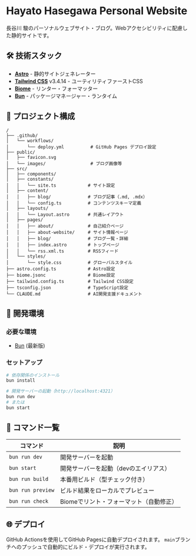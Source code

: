# Hayato Hasegawa Personal Website

長谷川 駿のパーソナルウェブサイト・ブログ。Webアクセシビリティに配慮した静的サイトです。

## 🛠 技術スタック

- **[Astro](https://astro.build/)** - 静的サイトジェネレーター
- **[Tailwind CSS](https://tailwindcss.com/)** v3.4.14 - ユーティリティファーストCSS
- **[Biome](https://biomejs.dev/)** - リンター・フォーマッター
- **[Bun](https://bun.sh/)** - パッケージマネージャー・ランタイム

## 📁 プロジェクト構成

```
/
├── .github/
│   └── workflows/
│       └── deploy.yml          # GitHub Pages デプロイ設定
├── public/
│   ├── favicon.svg
│   └── images/                 # ブログ画像等
├── src/
│   ├── components/
│   ├── constants/
│   │   └── site.ts            # サイト設定
│   ├── content/
│   │   ├── blog/              # ブログ記事（.md, .mdx）
│   │   └── config.ts          # コンテンツスキーマ定義
│   ├── layouts/
│   │   └── Layout.astro       # 共通レイアウト
│   ├── pages/
│   │   ├── about/             # 自己紹介ページ
│   │   ├── about-website/     # サイト情報ページ
│   │   ├── blog/              # ブログ一覧・詳細
│   │   ├── index.astro        # トップページ
│   │   └── rss.xml.ts         # RSSフィード
│   └── styles/
│       └── style.css          # グローバルスタイル
├── astro.config.ts            # Astro設定
├── biome.jsonc                # Biome設定
├── tailwind.config.ts         # Tailwind CSS設定
├── tsconfig.json              # TypeScript設定
└── CLAUDE.md                  # AI開発支援ドキュメント
```

## 🚀 開発環境

### 必要な環境

- [Bun](https://bun.sh/) (最新版)

### セットアップ

```bash
# 依存関係のインストール
bun install

# 開発サーバーの起動（http://localhost:4321）
bun run dev
# または
bun start
```

## 📝 コマンド一覧

| コマンド | 説明 |
|---------|------|
| `bun run dev` | 開発サーバーを起動 |
| `bun start` | 開発サーバーを起動（devのエイリアス） |
| `bun run build` | 本番用ビルド（型チェック付き） |
| `bun run preview` | ビルド結果をローカルでプレビュー |
| `bun run check` | Biomeでリント・フォーマット（自動修正） |

## 🌐 デプロイ

GitHub Actionsを使用してGitHub Pagesに自動デプロイされます。
`main`ブランチへのプッシュで自動的にビルド・デプロイが実行されます。
